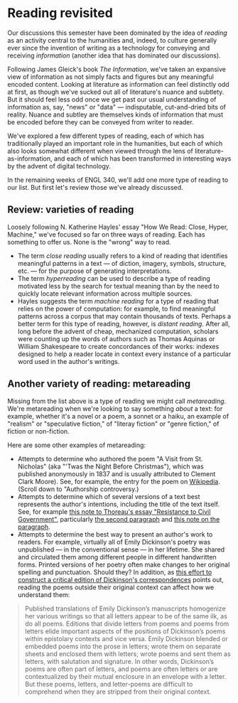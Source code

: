 # Reading revisited

Our discussions this semester have been dominated by the idea of *reading* as an activity central to the humanities and, indeed, to culture generally ever since the invention of writing as a technology for conveying and receiving *information* (another idea that has dominated our discussions).

Following James Gleick's book *The Information*, we've taken an expansive view of information as not simply facts and figures but any meaningful encoded content. Looking at literature as information can feel distinctly odd at first, as though we've sucked out all of literature's nuance and subtlety. But it should feel less odd once we get past our usual understanding of information as, say, "news" or "data" — indisputable, cut-and-dried bits of reality. Nuance and subtley are themselves kinds of information that must be encoded before they can be conveyed from writer to reader.

We've explored a few different types of reading, each of which has traditionally played an important role in the humanities, but each of which also looks somewhat different when viewed through the lens of literature-as-information, and each of which has been transformed in interesting ways by the advent of digital technology.

In the remaining weeks of ENGL 340, we'll add one more type of reading to our list. But first let's review those we've already discussed.

## Review: varieties of reading

Loosely following N. Katherine Hayles' essay "How We Read: Close, Hyper, Machine," we've focused so far on three ways of reading. Each has something to offer us. None is the "wrong" way to read.

- The term *close reading* usually refers to a kind of reading that identifies meaningful patterns in a text — of diction, imagery, symbols, structure, etc. — for the purpose of generating interpretations. 
- The term *hyperreading* can be used to describe a type of reading motivated less by the search for textual meaning than by the need to quickly locate relevant information across multiple sources.
- Hayles suggests the term *machine reading* for a type of reading that relies on the power of computation: for example, to find meaningful patterns across a corpus that may contain thousands of texts. Perhaps a better term for this type of reading, however, is *distant reading*. After all, long before the advent of cheap, mechanized computation, scholars were counting up the words of authors such as Thomas Aquinas or William Shakespeare to create concordances of their works: indexes designed to help a reader locate in context every instance of a particular word used in the author's writings.

## Another variety of reading: metareading

Missing from the list above is a type of reading we might call *metareading*. We're metareading when we're looking to say something *about* a text: for example, whether it's a novel or a poem, a sonnet or a haiku, an example of "realism" or "speculative fiction," of "literay fiction" or "genre fiction," of fiction or non-fiction.

Here are some other examples of metareading:

- Attempts to determine who authored the poem "A Visit from St. Nicholas" (aka "'Twas the Night Before Christmas"), which was published anonymously in 1837 and is usually attributed to Clement Clark Moore). See, for example, the entry for the poem on [Wikipedia](https://en.wikipedia.org/wiki/A_Visit_from_St._Nicholas). (Scroll down to "Authorship controversy.)
- Attempts to determine which of several versions of a text best represents the author's intentions, including the title of the text itself. See, for example [this note to Thoreau's essay "Resistance to Civil Government"](https://commons.digitalthoreau.org/civil/a-note-on-the-text/), particularly [the second paragraph](https://commons.digitalthoreau.org/civil/a-note-on-the-text/#pTtdosftoWGpafthieRPvWHDTPUPFietrtaaaphcHWRpoNCEWCDaOsslsvarWshtrtiu) and [this note on the paragraph](https://commons.digitalthoreau.org/civil/a-note-on-the-text/#comment-6).
- Attempts to determine the best way to present an author's work to readers. For example, virtually all of Emily Dickinson's poetry was unpublished — in the conventional sense — in her lifetime. She shared and circulated them among different people in different handwritten forms. Printed versions of her poetry often make changes to her original spelling and punctuation. Should they? In addition, as [this effort to construct a critical edition of Dickinson's correspondences](https://rotunda.upress.virginia.edu/edc/preface.xqy) points out, reading the poems outside their original context can affect how we understand them:
> Published translations of Emily Dickinson’s manuscripts homogenize her various writings so that all letters appear to be of the same ilk, as do all poems. Editions that divide letters from poems and poems from letters elide important aspects of the positions of Dickinson’s poems within epistolary contexts and vice versa. Emily Dickinson blended or embedded poems into the prose in letters; wrote them on separate sheets and enclosed them with letters; wrote poems and sent them as letters, with salutation and signature. In other words, Dickinson’s poems are often part of letters, and poems are often letters or are contextualized by their mutual enclosure in an envelope with a letter. But these poems, letters, and letter-poems are difficult to comprehend when they are stripped from their original context. 